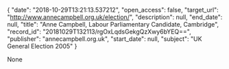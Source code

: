 {
  "date": "2018-10-29T13:21:13.537212", 
  "open_access": false, 
  "target_url": "http://www.annecampbell.org.uk/election/", 
  "description": null, 
  "end_date": null, 
  "title": "Anne Campbell, Labour Parliamentary Candidate, Cambridge", 
  "record_id": "20181029T132113/rgOxLqdsGekgQzXwy6bYEQ==", 
  "publisher": "annecampbell.org.uk", 
  "start_date": null, 
  "subject": "UK General Election 2005"
}

None